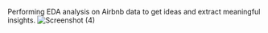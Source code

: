 Performing EDA analysis on Airbnb data to get ideas and extract meaningful insights.
![Screenshot (4)](https://github.com/mdismailquraishicse/Capstone-Project-1--AirBnb/assets/52546719/e39a6edb-6e94-4feb-9e92-736c4ccf6802)
